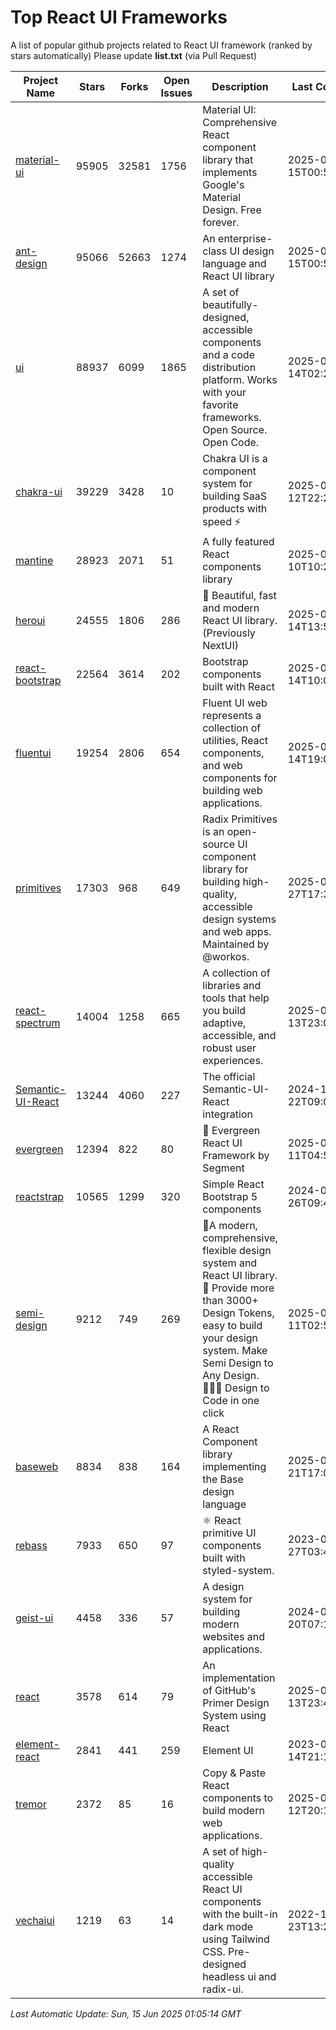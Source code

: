 # Top React UI Frameworks

A list of popular github projects related to React UI framework (ranked by stars automatically)
Please update **list.txt** (via Pull Request)

| Project Name | Stars | Forks | Open Issues | Description | Last Commit |
| ------------ | ----- | ----- | ----------- | ----------- | ----------- |
| [material-ui](https://github.com/mui/material-ui) |95905|32581|1756|Material UI: Comprehensive React component library that implements Google&#39;s Material Design. Free forever.|2025-06-15T00:51:15Z|
| [ant-design](https://github.com/ant-design/ant-design) |95066|52663|1274|An enterprise-class UI design language and React UI library|2025-06-15T00:52:43Z|
| [ui](https://github.com/shadcn-ui/ui) |88937|6099|1865|A set of beautifully-designed, accessible components and a code distribution platform. Works with your favorite frameworks. Open Source. Open Code.|2025-06-14T02:20:17Z|
| [chakra-ui](https://github.com/chakra-ui/chakra-ui) |39229|3428|10|Chakra UI is a component system for building SaaS products with speed ⚡️|2025-06-12T22:27:29Z|
| [mantine](https://github.com/mantinedev/mantine) |28923|2071|51|A fully featured React components library|2025-06-10T10:21:47Z|
| [heroui](https://github.com/heroui-inc/heroui) |24555|1806|286|🚀 Beautiful, fast and modern React UI library. (Previously NextUI)|2025-06-14T13:52:55Z|
| [react-bootstrap](https://github.com/react-bootstrap/react-bootstrap) |22564|3614|202|Bootstrap components built with React|2025-06-14T10:06:44Z|
| [fluentui](https://github.com/microsoft/fluentui) |19254|2806|654|Fluent UI web represents a collection of utilities, React components, and web components for building web applications.|2025-06-14T19:01:29Z|
| [primitives](https://github.com/radix-ui/primitives) |17303|968|649|Radix Primitives is an open-source UI component library for building high-quality, accessible design systems and web apps. Maintained by @workos.|2025-05-27T17:39:41Z|
| [react-spectrum](https://github.com/adobe/react-spectrum) |14004|1258|665|A collection of libraries and tools that help you build adaptive, accessible, and robust user experiences.|2025-06-13T23:00:24Z|
| [Semantic-UI-React](https://github.com/Semantic-Org/Semantic-UI-React) |13244|4060|227|The official Semantic-UI-React integration|2024-11-22T09:09:59Z|
| [evergreen](https://github.com/segmentio/evergreen) |12394|822|80|🌲 Evergreen React UI Framework by Segment|2025-06-11T04:53:19Z|
| [reactstrap](https://github.com/reactstrap/reactstrap) |10565|1299|320|Simple React Bootstrap 5 components|2024-09-26T09:40:49Z|
| [semi-design](https://github.com/DouyinFE/semi-design) |9212|749|269|🚀A modern, comprehensive, flexible design system and React UI library. 🎨 Provide more than 3000+ Design Tokens, easy to build your design system. Make Semi Design to Any Design.  🧑🏻‍💻 Design to Code in one click |2025-06-11T02:57:21Z|
| [baseweb](https://github.com/uber/baseweb) |8834|838|164|A React Component library implementing the Base design language|2025-04-21T17:02:32Z|
| [rebass](https://github.com/rebassjs/rebass) |7933|650|97|:atom_symbol: React primitive UI components built with styled-system.|2023-07-27T03:42:53Z|
| [geist-ui](https://github.com/geist-org/geist-ui) |4458|336|57|A design system for building modern websites and applications.|2024-07-20T07:18:46Z|
| [react](https://github.com/primer/react) |3578|614|79|An implementation of GitHub&#39;s Primer Design System using React|2025-06-13T23:46:07Z|
| [element-react](https://github.com/ElemeFE/element-react) |2841|441|259|Element UI|2023-01-14T21:13:08Z|
| [tremor](https://github.com/tremorlabs/tremor) |2372|85|16|Copy &amp; Paste React components to build modern web applications. |2025-04-12T20:15:29Z|
| [vechaiui](https://github.com/vechai/vechaiui) |1219|63|14|A set of high-quality accessible React UI components with the built-in dark mode using Tailwind CSS. Pre-designed headless ui and radix-ui.|2022-12-23T13:29:41Z|

*Last Automatic Update: Sun, 15 Jun 2025 01:05:14 GMT*